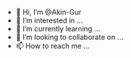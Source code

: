 - 👋 Hi, I’m @Akin-Gur
- 👀 I’m interested in ...
- 🌱 I’m currently learning ...
- 💞️ I’m looking to collaborate on ...
- 📫 How to reach me ...

<!---
Akin-Gur/Akin-Gur is a ✨ special ✨ repository because its `README.md` (this file) appears on your GitHub profile.
You can click the Preview link to take a look at your changes.
--->
